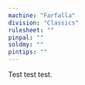 ```yaml
---
machine: "Farfalla"
division: "Classics"
rulesheet: ""
pinpal: ""
soldmy: ""
pintips: ""
---
```


Test test test.